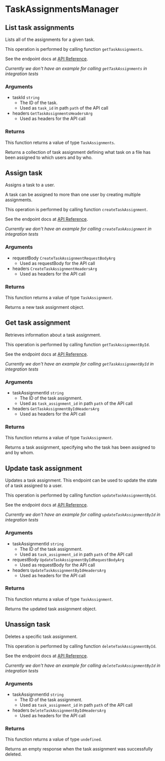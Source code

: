 # TaskAssignmentsManager

## List task assignments

Lists all of the assignments for a given task.

This operation is performed by calling function `getTaskAssignments`.

See the endpoint docs at
[API Reference](https://developer.box.com/reference/get-tasks-id-assignments/).

*Currently we don't have an example for calling `getTaskAssignments` in integration tests*

### Arguments

- taskId `string`
  - The ID of the task.
  - Used as `task_id` in path `path` of the API call
- headers `GetTaskAssignmentsHeadersArg`
  - Used as headers for the API call


### Returns

This function returns a value of type `TaskAssignments`.

Returns a collection of task assignment defining what task on
a file has been assigned to which users and by who.


## Assign task

Assigns a task to a user.

A task can be assigned to more than one user by creating multiple
assignments.

This operation is performed by calling function `createTaskAssignment`.

See the endpoint docs at
[API Reference](https://developer.box.com/reference/post-task-assignments/).

*Currently we don't have an example for calling `createTaskAssignment` in integration tests*

### Arguments

- requestBody `CreateTaskAssignmentRequestBodyArg`
  - Used as requestBody for the API call
- headers `CreateTaskAssignmentHeadersArg`
  - Used as headers for the API call


### Returns

This function returns a value of type `TaskAssignment`.

Returns a new task assignment object.


## Get task assignment

Retrieves information about a task assignment.

This operation is performed by calling function `getTaskAssignmentById`.

See the endpoint docs at
[API Reference](https://developer.box.com/reference/get-task-assignments-id/).

*Currently we don't have an example for calling `getTaskAssignmentById` in integration tests*

### Arguments

- taskAssignmentId `string`
  - The ID of the task assignment.
  - Used as `task_assignment_id` in path `path` of the API call
- headers `GetTaskAssignmentByIdHeadersArg`
  - Used as headers for the API call


### Returns

This function returns a value of type `TaskAssignment`.

Returns a task assignment, specifying who the task has been assigned to
and by whom.


## Update task assignment

Updates a task assignment. This endpoint can be
used to update the state of a task assigned to a user.

This operation is performed by calling function `updateTaskAssignmentById`.

See the endpoint docs at
[API Reference](https://developer.box.com/reference/put-task-assignments-id/).

*Currently we don't have an example for calling `updateTaskAssignmentById` in integration tests*

### Arguments

- taskAssignmentId `string`
  - The ID of the task assignment.
  - Used as `task_assignment_id` in path `path` of the API call
- requestBody `UpdateTaskAssignmentByIdRequestBodyArg`
  - Used as requestBody for the API call
- headers `UpdateTaskAssignmentByIdHeadersArg`
  - Used as headers for the API call


### Returns

This function returns a value of type `TaskAssignment`.

Returns the updated task assignment object.


## Unassign task

Deletes a specific task assignment.

This operation is performed by calling function `deleteTaskAssignmentById`.

See the endpoint docs at
[API Reference](https://developer.box.com/reference/delete-task-assignments-id/).

*Currently we don't have an example for calling `deleteTaskAssignmentById` in integration tests*

### Arguments

- taskAssignmentId `string`
  - The ID of the task assignment.
  - Used as `task_assignment_id` in path `path` of the API call
- headers `DeleteTaskAssignmentByIdHeadersArg`
  - Used as headers for the API call


### Returns

This function returns a value of type `undefined`.

Returns an empty response when the task
assignment was successfully deleted.


